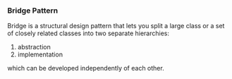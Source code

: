 ### Bridge Pattern

Bridge is a structural design pattern that lets you split a large class or a set of closely related classes into two separate hierarchies: 
1. abstraction 
2. implementation

which can be developed independently of each other.

